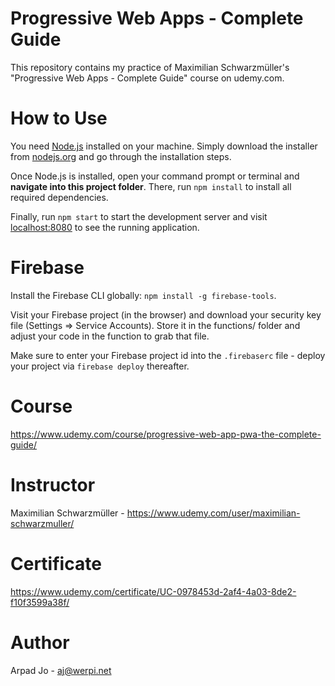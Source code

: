 # Progressive Web Apps - Complete Guide
This repository contains my practice of Maximilian Schwarzmüller's "Progressive Web Apps - Complete Guide" course on udemy.com.

# How to Use
You need [Node.js](https://nodejs.org) installed on your machine. Simply download the installer from [nodejs.org](https://nodejs.org) and go through the installation steps.

Once Node.js is installed, open your command prompt or terminal and **navigate into this project folder**. There, run `npm install` to install all required dependencies.

Finally, run `npm start` to start the development server and visit [localhost:8080](http://localhost:8080) to see the running application.

# Firebase
Install the Firebase CLI globally: `npm install -g firebase-tools`.

Visit your Firebase project (in the browser) and download your security key file (Settings => Service Accounts). Store it in the functions/ folder and adjust your code in the function to grab that file.

Make sure to enter your Firebase project id into the `.firebaserc` file - deploy your project via `firebase deploy` thereafter.

# Course

https://www.udemy.com/course/progressive-web-app-pwa-the-complete-guide/

# Instructor

Maximilian Schwarzmüller - https://www.udemy.com/user/maximilian-schwarzmuller/

# Certificate

https://www.udemy.com/certificate/UC-0978453d-2af4-4a03-8de2-f10f3599a38f/

# Author

Arpad Jo - aj@werpi.net